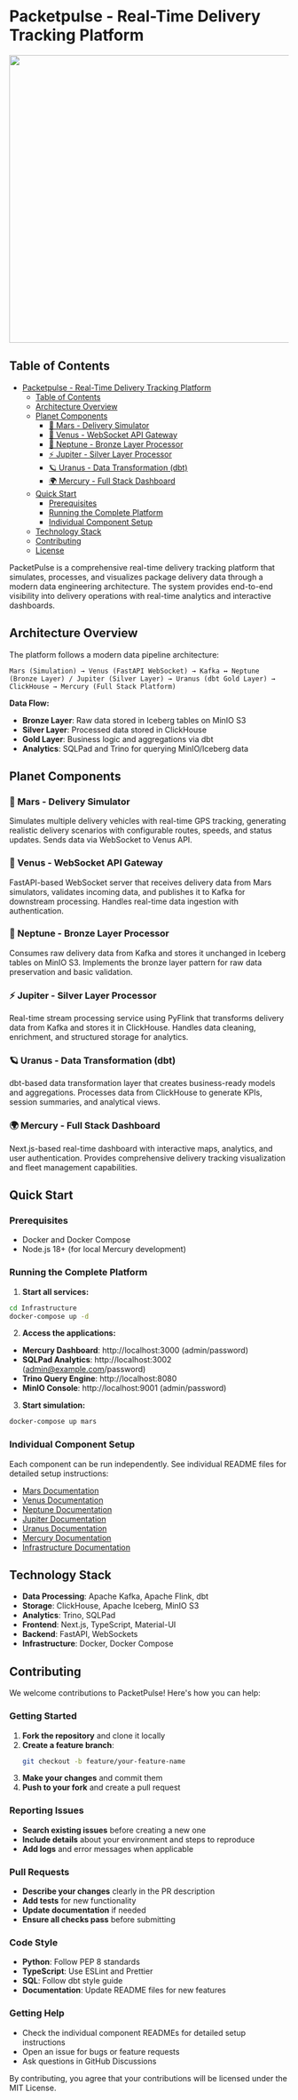 # Packetpulse - Real-Time Delivery Tracking Platform

<img width="1440" height="518" src="https://github.com/user-attachments/assets/ae492a48-e685-4f92-9642-120a7719a2db" />

## Table of Contents
- [Packetpulse - Real-Time Delivery Tracking Platform](#packetpulse---real-time-delivery-tracking-platform)
  - [Table of Contents](#table-of-contents)
  - [Architecture Overview](#architecture-overview)
  - [Planet Components](#planet-components)
    - [🚀 Mars - Delivery Simulator](#-mars---delivery-simulator)
    - [🌟 Venus - WebSocket API Gateway](#-venus---websocket-api-gateway)
    - [🌊 Neptune - Bronze Layer Processor](#-neptune---bronze-layer-processor)
    - [⚡ Jupiter - Silver Layer Processor](#-jupiter---silver-layer-processor)
    - [🪐 Uranus - Data Transformation (dbt)](#-uranus---data-transformation-dbt)
    - [🌍 Mercury - Full Stack Dashboard](#-mercury---full-stack-dashboard)
  - [Quick Start](#quick-start)
    - [Prerequisites](#prerequisites)
    - [Running the Complete Platform](#running-the-complete-platform)
    - [Individual Component Setup](#individual-component-setup)
  - [Technology Stack](#technology-stack)
  - [Contributing](#contributing)
  - [License](#license)


PacketPulse is a comprehensive real-time delivery tracking platform that simulates, processes, and visualizes package delivery data through a modern data engineering architecture. The system provides end-to-end visibility into delivery operations with real-time analytics and interactive dashboards.

## Architecture Overview

The platform follows a modern data pipeline architecture:

```
Mars (Simulation) → Venus (FastAPI WebSocket) → Kafka ↔ Neptune (Bronze Layer) / Jupiter (Silver Layer) → Uranus (dbt Gold Layer) → ClickHouse → Mercury (Full Stack Platform)
```

**Data Flow:**
- **Bronze Layer**: Raw data stored in Iceberg tables on MinIO S3
- **Silver Layer**: Processed data stored in ClickHouse
- **Gold Layer**: Business logic and aggregations via dbt
- **Analytics**: SQLPad and Trino for querying MinIO/Iceberg data

## Planet Components

### 🚀 Mars - Delivery Simulator
Simulates multiple delivery vehicles with real-time GPS tracking, generating realistic delivery scenarios with configurable routes, speeds, and status updates. Sends data via WebSocket to Venus API.

### 🌟 Venus - WebSocket API Gateway
FastAPI-based WebSocket server that receives delivery data from Mars simulators, validates incoming data, and publishes it to Kafka for downstream processing. Handles real-time data ingestion with authentication.

### 🌊 Neptune - Bronze Layer Processor
Consumes raw delivery data from Kafka and stores it unchanged in Iceberg tables on MinIO S3. Implements the bronze layer pattern for raw data preservation and basic validation.

### ⚡ Jupiter - Silver Layer Processor
Real-time stream processing service using PyFlink that transforms delivery data from Kafka and stores it in ClickHouse. Handles data cleaning, enrichment, and structured storage for analytics.

### 🪐 Uranus - Data Transformation (dbt)
dbt-based data transformation layer that creates business-ready models and aggregations. Processes data from ClickHouse to generate KPIs, session summaries, and analytical views.

### 🌍 Mercury - Full Stack Dashboard
Next.js-based real-time dashboard with interactive maps, analytics, and user authentication. Provides comprehensive delivery tracking visualization and fleet management capabilities.

## Quick Start

### Prerequisites
- Docker and Docker Compose
- Node.js 18+ (for local Mercury development)

### Running the Complete Platform

1. **Start all services:**
```bash
cd Infrastructure
docker-compose up -d
```

2. **Access the applications:**
- **Mercury Dashboard**: http://localhost:3000 (admin/password)
- **SQLPad Analytics**: http://localhost:3002 (admin@example.com/password)
- **Trino Query Engine**: http://localhost:8080
- **MinIO Console**: http://localhost:9001 (admin/password)

3. **Start simulation:**
```bash
docker-compose up mars
```

### Individual Component Setup

Each component can be run independently. See individual README files for detailed setup instructions:

- [Mars Documentation](Mars/README.md)
- [Venus Documentation](Venus/README.md)
- [Neptune Documentation](Neptune/README.md)
- [Jupiter Documentation](Jupiter/README.md)
- [Uranus Documentation](Uranus/README.md)
- [Mercury Documentation](Mercury/README.md)
- [Infrastructure Documentation](Infrastructure/README.md)

## Technology Stack

- **Data Processing**: Apache Kafka, Apache Flink, dbt
- **Storage**: ClickHouse, Apache Iceberg, MinIO S3
- **Analytics**: Trino, SQLPad
- **Frontend**: Next.js, TypeScript, Material-UI
- **Backend**: FastAPI, WebSockets
- **Infrastructure**: Docker, Docker Compose

## Contributing

We welcome contributions to PacketPulse! Here's how you can help:

### Getting Started

1. **Fork the repository** and clone it locally
2. **Create a feature branch**:
   ```bash
   git checkout -b feature/your-feature-name
   ```
3. **Make your changes** and commit them
4. **Push to your fork** and create a pull request

### Reporting Issues

- **Search existing issues** before creating a new one
- **Include details** about your environment and steps to reproduce
- **Add logs** and error messages when applicable

### Pull Requests

- **Describe your changes** clearly in the PR description
- **Add tests** for new functionality
- **Update documentation** if needed
- **Ensure all checks pass** before submitting

### Code Style

- **Python**: Follow PEP 8 standards
- **TypeScript**: Use ESLint and Prettier
- **SQL**: Follow dbt style guide
- **Documentation**: Update README files for new features

### Getting Help

- Check the individual component READMEs for detailed setup instructions
- Open an issue for bugs or feature requests
- Ask questions in GitHub Discussions

By contributing, you agree that your contributions will be licensed under the MIT License.
